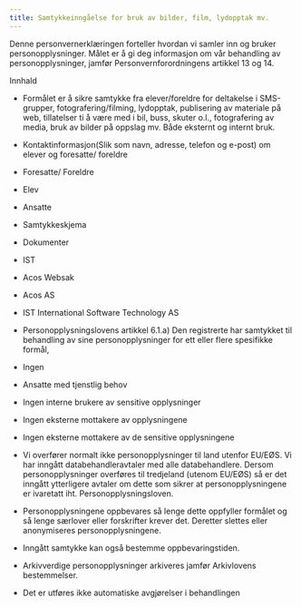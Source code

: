 ```yaml
---
title: Samtykkeinngåelse for bruk av bilder, film, lydopptak mv.
---
```



  

Denne personvernerklæringen forteller hvordan vi samler inn og bruker personopplysninger. Målet er å gi deg informasjon om vår behandling av personopplysninger, jamfør Personvernforordningens artikkel 13 og 14.

  

Innhald

*   Formålet er å sikre samtykke fra elever/foreldre for deltakelse i SMS-grupper, fotografering/filming, lydopptak, publisering av materiale på web, tillatelser ti å være med i bil, buss, skuter o.l., fotografering av media, bruk av bilder på oppslag mv. Både eksternt og internt bruk.  
    
*   Kontaktinformasjon(Slik som navn, adresse, telefon og e-post) om elever og foresatte/ foreldre  
    
*   Foresatte/ Foreldre  
    
*   Elev  
    
*   Ansatte  
    
*   Samtykkeskjema  
    
*   Dokumenter  
    
*   IST  
    
*   Acos Websak  
    
*   Acos AS  
    
*   IST International Software Technology AS  
    
*   Personopplysningslovens artikkel 6.1.a) Den registrerte har samtykket til behandling av sine personopplysninger for ett eller flere spesifikke formål,  
    
*   Ingen  
    
*   Ansatte med tjenstlig behov  
    
*   Ingen interne brukere av sensitive opplysninger  
    
*   Ingen eksterne mottakere av opplysningene  
    
*   Ingen eksterne mottakere av de sensitive opplysningene  
    
*   Vi overfører normalt ikke personopplysninger til land utenfor EU/EØS. Vi har inngått databehandleravtaler med alle databehandlere. Dersom personopplysninger overføres til tredjeland (utenom EU/EØS) så er det inngått ytterligere avtaler om dette som sikrer at personopplysningene er ivaretatt iht. Personopplysningsloven.  
    
*   Personopplysningene oppbevares så lenge dette oppfyller formålet og så lenge særlover eller forskrifter krever det. Deretter slettes eller anonymiseres personopplysningene.  
    
*   Inngått samtykke kan også bestemme oppbevaringstiden.  
    
*   Arkivverdige personopplysninger arkiveres jamfør Arkivlovens bestemmelser.  
    
*   Det er utføres ikke automatiske avgjørelser i behandlingen